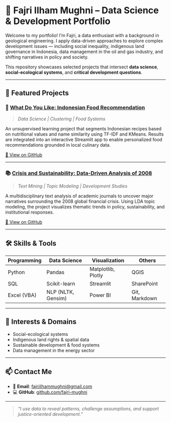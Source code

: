# 💼 Fajri Ilham Mughni – Data Science & Development Portfolio

Welcome to my portfolio! I’m Fajri, a data enthusiast with a background in geological engineering. I apply data-driven approaches to explore complex development issues — including social inequality, indigenous land governance in Indonesia, data management in the oil and gas industry, and shifting narratives in policy and society.

This repository showcases selected projects that intersect **data science**, **social-ecological systems**, and **critical development questions**.

---

## 🌟 Featured Projects

### 🍲 [**What Do You Like: Indonesian Food Recommendation**](./segmentasi-resep-indonesia/)
> *Data Science | Clustering | Food Systems*

An unsupervised learning project that segments Indonesian recipes based on nutritional values and name similarity using TF-IDF and KMeans. Results are integrated into an interactive Streamlit app to enable personalized food recommendations grounded in local culinary data.

[🔗 View on GitHub](https://github.com/Fajrimughni/segmentasi-resep-indonesia)

---

### 📚 [**Crisis and Sustainability: Data-Driven Analysis of 2008**](./analisis-jurnal-krisis-2008/)
> *Text Mining | Topic Modeling | Development Studies*

A multidisciplinary text analysis of academic journals to uncover major narratives surrounding the 2008 global financial crisis. Using LDA topic modeling, the project visualizes thematic trends in policy, sustainability, and institutional responses.

[🔗 View on GitHub](https://github.com/Fajrimughni/analisis-jurnal-krisis-2008)

---

## 🛠️ Skills & Tools

| Programming    | Data Science       | Visualization     | Others           |
|----------------|--------------------|--------------------|------------------|
| Python         | Pandas             | Matplotlib, Plotly | QGIS             |
| SQL            | Scikit-learn       | Streamlit          | SharePoint       |
| Excel (VBA)    | NLP (NLTK, Gensim) | Power BI           | Git, Markdown    |

---

## 🧠 Interests & Domains

- Social-ecological systems  
- Indigenous land rights & spatial data  
- Sustainable development & food systems  
- Data management in the energy sector

---

## 📫 Contact Me

- 📧 **Email**: [fajriilhammughni@gmail.com](mailto:fajriilhammughni@gmail.com)  
- 💻 **GitHub**: [github.com/fajri-mughni](https://github.com/fajri-mughni)

---

> _“I use data to reveal patterns, challenge assumptions, and support justice-oriented development.”_